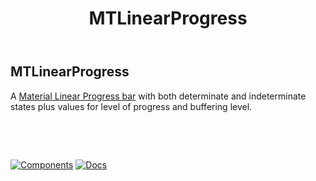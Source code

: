 ﻿---
uid: C.MTLinearProgress
title: MTLinearProgress
---
## MTLinearProgress

A [Material Linear Progress bar](https://material.io/develop/web/components/progress-indicator/) with both determinate and indeterminate states plus values for level of progress and buffering level.

&nbsp;

&nbsp;

[![Components](https://img.shields.io/static/v1?label=Components&message=Core&color=blue)](xref:A.CoreComponents)
[![Docs](https://img.shields.io/static/v1?label=API%20Documentation&message=MTLinearProgress&color=brightgreen)](xref:BlazorMdc.MTLinearProgress)
